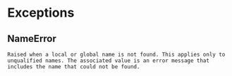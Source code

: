 # Exceptions

## NameError  
    Raised when a local or global name is not found. This applies only to unqualified names. The associated value is an error message that includes the name that could not be found.

